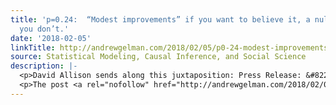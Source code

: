 ```yaml
---
title: 'p=0.24:  “Modest improvements” if you want to believe it, a null finding if
  you don’t.'
date: '2018-02-05'
linkTitle: http://andrewgelman.com/2018/02/05/p0-24-modest-improvements-want-believe-null-finding-dont/
source: Statistical Modeling, Causal Inference, and Social Science
description: |-
  <p>David Allison sends along this juxtaposition: Press Release: &#8220;A large-scale effort to reduce childhood obesity in two low-income Massachusetts communities resulted in some modest improvements among schoolchildren over a relatively short period of time&#8230;&#8221; Study: “Overall, we did not observe a significant decrease in the percent of students with obesity from baseline to post intervention [&#8230;]</p>
  <p>The post <a rel="nofollow" href="http://andrewgelman.com/2018/02/05/p0-24-
---
```

